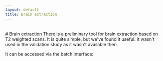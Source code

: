 ```yaml
---
layout: default
title: Brain extraction
---
```

<br>
# Brain extraction
There is a preliminary tool for brain extraction based on T2 weighted
scans. It is quite simple, but we've found it useful. It wasn't used in
the validation study as it wasn't available then.

It can be accessed via the batch interface:

